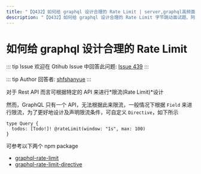 ```yaml
---
title: "【Q432】如何给 graphql 设计合理的 Rate Limit | server,graphql高频面试题"
description: "【Q432】如何给 graphql 设计合理的 Rate Limit 字节跳动面试题、阿里腾讯面试题、美团小米面试题。"
---
```


# 如何给 graphql 设计合理的 Rate Limit

::: tip Issue
欢迎在 Gtihub Issue 中回答此问题: [Issue 439](https://github.com/shfshanyue/Daily-Question/issues/439)
:::

::: tip Author
回答者: [shfshanyue](https://github.com/shfshanyue)
:::

对于 Rest API 而言可根据特定的 API 来进行*限流(Rate Limit)*设计

然而，GraphQL 只有一个 API，无法根据此来限流，一般情况下根据 `Field` 来进行限流，为了更好地设计及声明限流条件，可自定义 `Directive`，如下所示

```gql
type Query {
  todos: [Todo!]! @rateLimit(window: "1s", max: 100)
}
```

可参考以下两个 npm package

- [graphql-rate-limit](https://github.com/teamplanes/graphql-rate-limit)
- [graphql-rate-limit-directive](https://github.com/ravangen/graphql-rate-limit)

